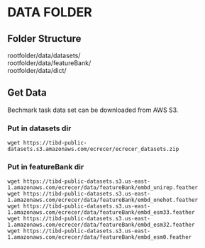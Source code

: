 <!--
 * @Author: Zhenkun Shi
 * @Date: 2022-04-26 20:41:28
 * @LastEditors: Zhenkun Shi
 * @LastEditTime: 2022-04-27 09:59:04
 * @FilePath: /DMLF/data/README.md
 * @Description: 
 * 
 * Copyright (c) 2022 by tibd, All Rights Reserved. 
-->

# DATA FOLDER

## Folder Structure

rootfolder/data/datasets/    
rootfolder/data/featureBank/   
rootfolder/data/dict/

## Get Data

Bechmark task data set can be downloaded from AWS S3.

### Put in datasets dir
```
wget https://tibd-public-datasets.s3.amazonaws.com/ecrecer/ecrecer_datasets.zip
```


### Put in featureBank dir
```
wget https://tibd-public-datasets.s3.us-east-1.amazonaws.com/ecrecer/data/featureBank/embd_unirep.feather
wget https://tibd-public-datasets.s3.us-east-1.amazonaws.com/ecrecer/data/featureBank/embd_onehot.feather
wget https://tibd-public-datasets.s3.us-east-1.amazonaws.com/ecrecer/data/featureBank/embd_esm33.feather
wget https://tibd-public-datasets.s3.us-east-1.amazonaws.com/ecrecer/data/featureBank/embd_esm32.feather
wget https://tibd-public-datasets.s3.us-east-1.amazonaws.com/ecrecer/data/featureBank/embd_esm0.feather
```
